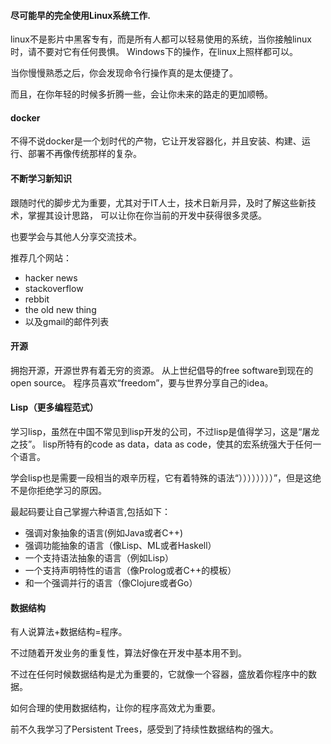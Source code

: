 #### 尽可能早的完全使用Linux系统工作.

linux不是影片中黑客专有，而是所有人都可以轻易使用的系统，当你接触linux时，请不要对它有任何畏惧。
Windows下的操作，在linux上照样都可以。

当你慢慢熟悉之后，你会发现命令行操作真的是太便捷了。

而且，在你年轻的时候多折腾一些，会让你未来的路走的更加顺畅。

#### docker

不得不说docker是一个划时代的产物，它让开发容器化，并且安装、构建、运行、部署不再像传统那样的复杂。

#### 不断学习新知识

跟随时代的脚步尤为重要，尤其对于IT人士，技术日新月异，及时了解这些新技术，掌握其设计思路，
可以让你在你当前的开发中获得很多灵感。

也要学会与其他人分享交流技术。

推荐几个网站：

- hacker news
- stackoverflow
- rebbit
- the old new thing
- 以及gmail的邮件列表

#### 开源

拥抱开源，开源世界有着无穷的资源。
从上世纪倡导的free software到现在的open source。
程序员喜欢“freedom”，要与世界分享自己的idea。

#### Lisp（更多编程范式）

学习lisp，虽然在中国不常见到lisp开发的公司，不过lisp是值得学习，这是“屠龙之技”。
lisp所特有的code as data，data as code，使其的宏系统强大于任何一个语言。

学会lisp也是需要一段相当的艰辛历程，它有着特殊的语法“））））））））”，但是这绝不是你拒绝学习的原因。

最起码要让自己掌握六种语言,包括如下：

- 强调对象抽象的语言(例如Java或者C++)
- 强调功能抽象的语言（像Lisp、ML或者Haskell）
- 一个支持语法抽象的语言（例如Lisp）
- 一个支持声明特性的语言（像Prolog或者C++的模板）
- 和一个强调并行的语言（像Clojure或者Go）

#### 数据结构

有人说算法+数据结构=程序。

不过随着开发业务的重复性，算法好像在开发中基本用不到。

不过在任何时候数据结构是尤为重要的，它就像一个容器，盛放着你程序中的数据。

如何合理的使用数据结构，让你的程序高效尤为重要。

前不久我学习了Persistent Trees，感受到了持续性数据结构的强大。
